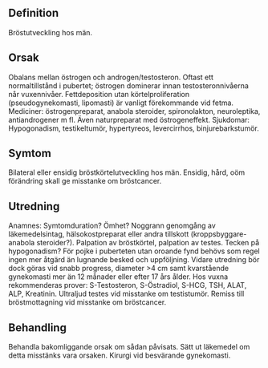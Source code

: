 ## Definition

Bröstutveckling hos män.

## Orsak

Obalans mellan östrogen och androgen/testosteron. Oftast ett normaltillstånd i pubertet; östrogen dominerar innan testosteronnivåerna når vuxennivåer. Fettdeposition utan körtelproliferation (pseudogynekomasti, lipomasti) är vanligt förekommande vid fetma. Mediciner: östrogenpreparat, anabola steroider, spironolakton, neuroleptika, antiandrogener m fl. Även naturpreparat med östrogeneffekt. Sjukdomar: Hypogonadism, testikeltumör, hypertyreos, levercirrhos, binjurebarkstumör.

## Symtom

Bilateral eller ensidig bröstkörtelutveckling hos män. Ensidig, hård, oöm förändring skall ge misstanke om bröstcancer.

## Utredning

Anamnes: Symtomduration? Ömhet? Noggrann genomgång av läkemedelsintag, hälsokostpreparat eller andra tillskott (kroppsbyggare-anabola steroider?). Palpation av bröstkörtel, palpation av testes. Tecken på hypogonadism?
För pojke i puberteten utan oroande fynd behövs som regel ingen mer åtgärd än lugnande besked och uppföljning. Vidare utredning bör dock göras vid snabb progress, diameter >4 cm samt kvarstående gynekomasti mer än 12 månader eller efter 17 års ålder.
Hos vuxna rekommenderas prover: S-Testosteron, S-Östradiol, S-HCG, TSH, ALAT, ALP, Kreatinin. Ultraljud testes vid misstanke om testistumör. Remiss till bröstmottagning vid misstanke om bröstcancer.

## Behandling

Behandla bakomliggande orsak om sådan påvisats. Sätt ut läkemedel om detta misstänks vara orsaken. Kirurgi vid besvärande gynekomasti.

